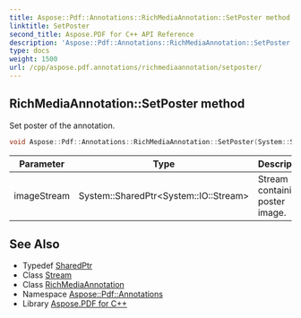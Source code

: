 ```yaml
---
title: Aspose::Pdf::Annotations::RichMediaAnnotation::SetPoster method
linktitle: SetPoster
second_title: Aspose.PDF for C++ API Reference
description: 'Aspose::Pdf::Annotations::RichMediaAnnotation::SetPoster method. Set poster of the annotation in C++.'
type: docs
weight: 1500
url: /cpp/aspose.pdf.annotations/richmediaannotation/setposter/
---
```

## RichMediaAnnotation::SetPoster method


Set poster of the annotation.

```cpp
void Aspose::Pdf::Annotations::RichMediaAnnotation::SetPoster(System::SharedPtr<System::IO::Stream> imageStream)
```


| Parameter | Type | Description |
| --- | --- | --- |
| imageStream | System::SharedPtr\<System::IO::Stream\> | Stream containing poster image. |

## See Also

* Typedef [SharedPtr](../../../system/sharedptr/)
* Class [Stream](../../../system.io/stream/)
* Class [RichMediaAnnotation](../)
* Namespace [Aspose::Pdf::Annotations](../../)
* Library [Aspose.PDF for C++](../../../)
